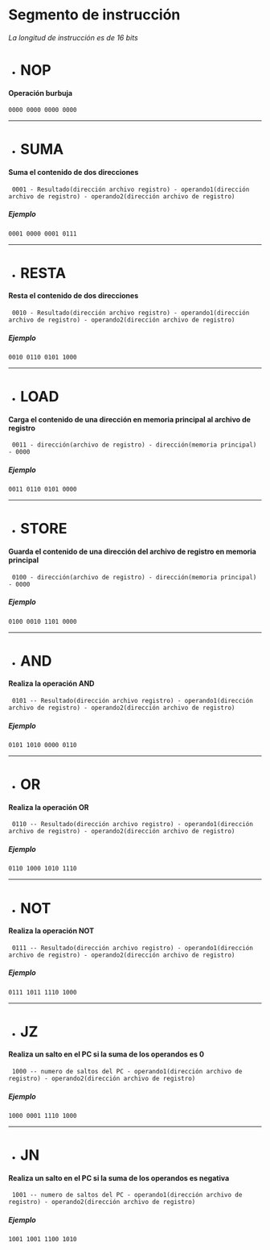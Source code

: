 # Segmento de instrucción
###### La longitud de instrucción es de 16 bits

- # NOP
####  Operación burbuja
```
0000 0000 0000 0000
```

***

- # SUMA
####  Suma el contenido de dos direcciones 
```
 0001 - Resultado(dirección archivo registro) - operando1(dirección archivo de registro) - operando2(dirección archivo de registro) 
```
#####  Ejemplo
```
0001 0000 0001 0111 
```

***

- # RESTA
####  Resta el contenido de dos direcciones
```
 0010 - Resultado(dirección archivo registro) - operando1(dirección archivo de registro) - operando2(dirección archivo de registro) 
```
#####  Ejemplo
```
0010 0110 0101 1000 
```

***

- # LOAD
####  Carga el contenido de una dirección en memoria principal al archivo de registro
```
 0011 - dirección(archivo de registro) - dirección(memoria principal) - 0000
```
#####  Ejemplo
```
0011 0110 0101 0000
```

***

- # STORE
####  Guarda el contenido de una dirección del archivo de registro en memoria principal
```
 0100 - dirección(archivo de registro) - dirección(memoria principal) - 0000
```
#####  Ejemplo
```
0100 0010 1101 0000
```

***

- # AND
#### Realiza la operación AND 
```
 0101 -- Resultado(dirección archivo registro) - operando1(dirección archivo de registro) - operando2(dirección archivo de registro) 
```
#####  Ejemplo
```
0101 1010 0000 0110
```

***

- # OR
#### Realiza la operación OR 
```
 0110 -- Resultado(dirección archivo registro) - operando1(dirección archivo de registro) - operando2(dirección archivo de registro) 
```
#####  Ejemplo
```
0110 1000 1010 1110
```

***

- # NOT
#### Realiza la operación NOT 
```
 0111 -- Resultado(dirección archivo registro) - operando1(dirección archivo de registro) - operando2(dirección archivo de registro) 
```
#####  Ejemplo
```
0111 1011 1110 1000
```

***

- # JZ
#### Realiza un salto en el PC si la suma de los operandos es 0
```
 1000 -- numero de saltos del PC - operando1(dirección archivo de registro) - operando2(dirección archivo de registro) 
```
#####  Ejemplo
```
1000 0001 1110 1000
```

***

- # JN
#### Realiza un salto en el PC si la suma de los operandos es negativa
```
 1001 -- numero de saltos del PC - operando1(dirección archivo de registro) - operando2(dirección archivo de registro) 
```
#####  Ejemplo
```
1001 1001 1100 1010
```